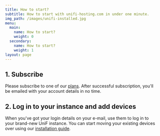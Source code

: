 ```yaml
---
title: How to start?
subtitle: How to start with unifi-hosting.com in under one minute.
img_path: /images/unifi-installed.jpg
menu:
  main:
    name: How to start?
    weight: 0
  secondary:
    name: How to start?
    weight: 1
layout: page
---
```

## 1. Subscribe

Please subscribe to one of our [plans](/pricing). After successful subscription, you'll be emailed with your account details in no time.

## 2. Log in to your instance and add devices

When you've got your login details on your e-mail, use them to log in to your brand-new UniF instance. You can start moving your existing devices over using our [installation guide](/installation-guide).
